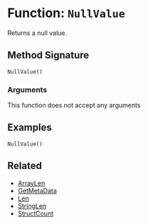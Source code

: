 [comment]: # (Note: This documentation is generated dynamically in the build process.  To modify the contents, change the javadoc on the _invoke method of the BIF class)

# Function: `NullValue`

Returns a null value.

## Method Signature
```
NullValue()
```
### Arguments
This function does not accept any arguments

## Examples

```
NullValue()
```

## Related
  * [ArrayLen](boxlang-language/reference/built-in-functions/ArrayLen.md)
  * [GetMetaData](boxlang-language/reference/built-in-functions/GetMetaData.md)
  * [Len](boxlang-language/reference/built-in-functions/Len.md)
  * [StringLen](boxlang-language/reference/built-in-functions/StringLen.md)
  * [StructCount](boxlang-language/reference/built-in-functions/StructCount.md)
